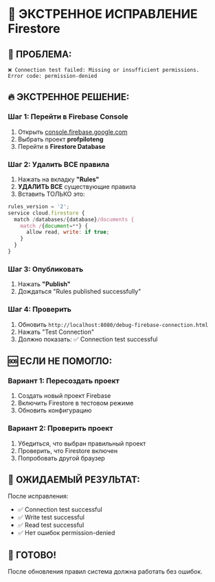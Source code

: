 # 🚨 ЭКСТРЕННОЕ ИСПРАВЛЕНИЕ Firestore

## 🚨 **ПРОБЛЕМА:**
```
❌ Connection test failed: Missing or insufficient permissions.
Error code: permission-denied
```

## 🔥 **ЭКСТРЕННОЕ РЕШЕНИЕ:**

### Шаг 1: Перейти в Firebase Console
1. Открыть [console.firebase.google.com](https://console.firebase.google.com/)
2. Выбрать проект **profpiloteng**
3. Перейти в **Firestore Database**

### Шаг 2: Удалить ВСЕ правила
1. Нажать на вкладку **"Rules"**
2. **УДАЛИТЬ ВСЕ** существующие правила
3. Вставить ТОЛЬКО это:

```javascript
rules_version = '2';
service cloud.firestore {
  match /databases/{database}/documents {
    match /{document=**} {
      allow read, write: if true;
    }
  }
}
```

### Шаг 3: Опубликовать
1. Нажать **"Publish"**
2. Дождаться "Rules published successfully"

### Шаг 4: Проверить
1. Обновить `http://localhost:8080/debug-firebase-connection.html`
2. Нажать "Test Connection"
3. Должно показать: ✅ Connection test successful

## 🆘 **ЕСЛИ НЕ ПОМОГЛО:**

### Вариант 1: Пересоздать проект
1. Создать новый проект Firebase
2. Включить Firestore в тестовом режиме
3. Обновить конфигурацию

### Вариант 2: Проверить проект
1. Убедиться, что выбран правильный проект
2. Проверить, что Firestore включен
3. Попробовать другой браузер

## 🎯 **ОЖИДАЕМЫЙ РЕЗУЛЬТАТ:**

После исправления:
- ✅ Connection test successful
- ✅ Write test successful  
- ✅ Read test successful
- ✅ Нет ошибок permission-denied

## 🚀 **ГОТОВО!**

После обновления правил система должна работать без ошибок.
